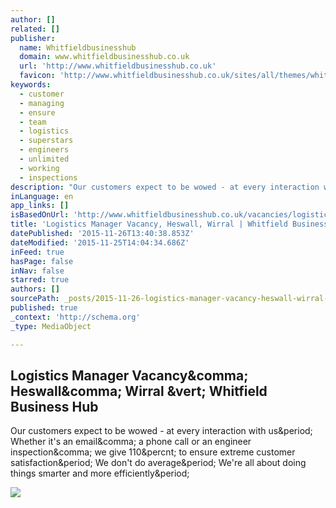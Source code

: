 ```yaml
---
author: []
related: []
publisher:
  name: Whitfieldbusinesshub
  domain: www.whitfieldbusinesshub.co.uk
  url: 'http://www.whitfieldbusinesshub.co.uk'
  favicon: 'http://www.whitfieldbusinesshub.co.uk/sites/all/themes/whitfield/favicon.ico'
keywords:
  - customer
  - managing
  - ensure
  - team
  - logistics
  - superstars
  - engineers
  - unlimited
  - working
  - inspections
description: "Our customers expect to be wowed - at every interaction with us. Whether it's an email, a phone call or an engineer inspection, we give 110% to ensure extreme customer satisfaction. We don't do average. We're all about doing things smarter and more efficiently."
inLanguage: en
app_links: []
isBasedOnUrl: 'http://www.whitfieldbusinesshub.co.uk/vacancies/logistics-manager'
title: 'Logistics Manager Vacancy, Heswall, Wirral | Whitfield Business Hub'
datePublished: '2015-11-26T13:40:38.853Z'
dateModified: '2015-11-25T14:04:34.686Z'
inFeed: true
hasPage: false
inNav: false
starred: true
authors: []
sourcePath: _posts/2015-11-26-logistics-manager-vacancy-heswall-wirral-or-whitfield-busin.md
published: true
_context: 'http://schema.org'
_type: MediaObject

---
```

<article style=""><h1>Logistics Manager Vacancy&amp;comma; Heswall&amp;comma; Wirral &amp;vert; Whitfield Business Hub</h1><p>Our customers expect to be wowed - at every interaction with us&amp;period; Whether it's an email&amp;comma; a phone call or an engineer inspection&amp;comma; we give 110&amp;percnt; to ensure extreme customer satisfaction&amp;period; We don't do average&amp;period; We're all about doing things smarter and more efficiently&amp;period;</p><img src="http://www.whitfieldbusinesshub.co.uk/sites/default/files/styles/whitfield_banner/adaptive-image/public/wirral-boardwalk.jpg?itok=M2zI1Fhp" /></article>